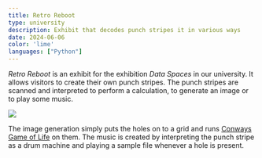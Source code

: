```yaml
---
title: Retro Reboot
type: university
description: Exhibit that decodes punch stripes it in various ways
date: 2024-06-06
color: 'lime'
languages: ["Python"]
---
```


_Retro Reboot_ is an exhibit for the exhibition _Data Spaces_ in our university.
It allows visitors to create their own punch stripes. The punch stripes are scanned
and interpreted to perform a calculation, to generate an image or to play some music.

![](@assets/projects/retro-reboot.jpg)

The image generation simply puts the holes on to a grid and runs 
[Conways Game of Life](https://en.wikipedia.org/wiki/Conway%27s_Game_of_Life) on them. 
The music is created by interpreting the punch stripe as a drum machine and 
playing a sample file whenever a hole is present.
